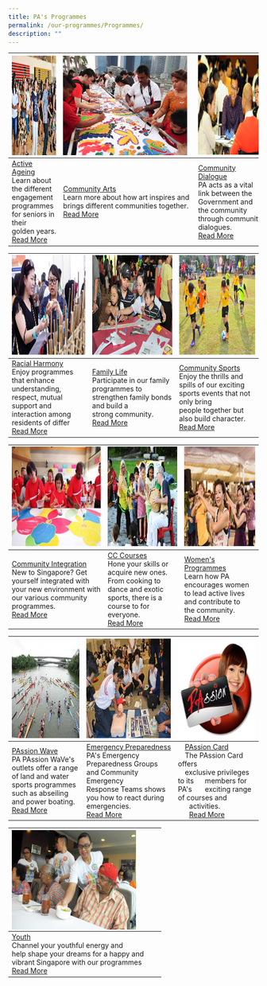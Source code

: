 ```yaml
---
title: PA's Programmes
permalink: /our-programmes/Programmes/
description: ""
---
```

| <img style="float:left; margin-right:15px;height:200px;width:250px" src="/images/Programmes/main-activeageing_edited.jpg"> | <img style="float:left; margin-right:15px;height:200px;width:250px" src="/images/Programmes/main-communityarts_edited.jpg">| <img style="height:200px;width:250px" src="/images/Programmes/main-communitydialogue_edited.jpg"> |
| -------- | -------- | -------- |
| [Active Ageing](/our-programmes/Active-Ageing)<br>Learn about the different engagement programmes for seniors in their golden years.  <br> [Read More](/our-programmes/Active-Ageing)  |<a href="/our-programmes/Community-Arts">Community Arts</a><br>Learn more about how art inspires and  brings different communities together.<br><a href="our-programmes/Community-Arts">Read More</a>| [Community Dialogue](/our-programmes/Community-Dialogue)<br>PA acts as a vital link between the Government and the community through community dialogues.<br>[Read More](/our-programmes/Community-Dialogue) |



| <img style="height:200px;width:250px"  src="/images/Programmes/main-racialharmony.jpg">|<img style="height:200px;width:250px"  src="/images/Programmes/main-familylife.jpg">| <img style="height:200px;width:250px"  src="/images/Programmes/main-communitysports.jpg">|
| -------- | -------- | -------- |
| [Racial Harmony](/our-programmes/Racial-Harmony) <br>Enjoy programmes that enhance understanding, respect, mutual support and interaction among residents of differ<br>  [Read More](/our-programmes/Racial-Harmony)  | [Family Life](/our-programmes/Family-life)   <br>Participate in our family programmes to strengthen family bonds and build a strong community.<br>[Read More](/our-programmes/Family-Life)  | [Community Sports](/our-programmes/Community-Sports)  <br>Enjoy the thrills and spills of our exciting sports events that not only bring people together but also build character. <br>[Read More](/our-programmes/Community-Sports)  |



| <img style="height:200px;width:250px"   src="/images/Programmes/main-communityintegration.jpg"> | <img style="height:200px;width:250px"  src="/images/Programmes/main-cccourses_edited.jpg"> | <img style="height:200px;width:250px" src="/images/Programmes/main-womensprogrammes_edited.jpg"> |
| -------- | -------- | -------- |
| [Community Integration](/our-programmes/Community-Integration)  <br>New to Singapore? Get yourself integrated with your new environment with our various community programmes.<br>[Read More](/our-programmes/Community-Integration)  | [CC Courses](/our-programmes/CC-Courses/CC-Courses) <br>Hone your skills or acquire new ones. From cooking to dance and exotic sports, there is a course to for everyone.<br>[Read More](/our-programmes/CC-Courses/CC-Courses)    | [Women's Programmes](/our-programmes/Womens-Programmes) <br>Learn how PA encourages women to lead active lives and contribute to the community.<br>[Read More](/our-programmes/Womens-Programmes)    |



| <img style="height:200px;width:250px"   src="/images/Programmes/main-waterventure.jpg"> | <img style="height:200px;width:250px" src="/images/Programmes/main-emergencypreparedness_edited.jpg">| <img style="height:200px;width:250px" src="/images/Programmes/main-passioncard.jpg">|
| -------- | -------- | -------- |
| [PAssion Wave](/our-programmes/PAssion-Wave/PAssion-WaVe) <br>PA PAssion WaVe's outlets offer a range of land and water sports programmes such as abseiling and power boating. <br>[Read More](/our-programmes/PAssion-Wave/PAssion-WaVe) | [Emergency Preparedness](/our-programmes/Emergency-Preparedness)<br>PA's Emergency Preparedness Groups and Community Emergency Response Teams shows you how to react during emergencies.<br>[Read More](/our-programmes/Emergency-Preparedness)     | &emsp;[PAssion Card](/our-programmes/PAssion-Card) <br>&emsp;The PAssion Card offers <br>&emsp;exclusive privileges to its &nbsp;&nbsp;&nbsp;&nbsp;&nbsp;members for PA's &nbsp;&nbsp;&nbsp;&nbsp;&nbsp;&nbsp;exciting range of courses and &nbsp;&nbsp;&nbsp;&nbsp;&nbsp;&nbsp;activities.<br>&nbsp;&nbsp;&nbsp;&nbsp;&nbsp;&nbsp;[Read More](/our-programmes/PAssion-Card)    |



| <img style="height:200px;width:250px" align="left" src="/images/Programmes/main-youth_edited.jpg"> | ||
| -------- |--------|--------|
| [Youth](/our-programmes/Youth) <br>Channel your youthful energy and <br>help shape your dreams for a happy and <br>vibrant Singapore with our programmes<br>[Read More](/our-programmes/Youth)   |||